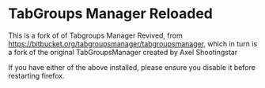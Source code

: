 # TabGroups Manager Reloaded

This is a fork of of Tabgroups Manager Revived, from https://bitbucket.org/tabgroupsmanager/tabgroupsmanager, which in turn is a fork of the original TabGroupsManager created by Axel Shootingstar

If you have either of the above installed, please ensure you disable it before restarting firefox.
